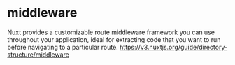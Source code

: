 # middleware

Nuxt provides a customizable route middleware framework you can use throughout your application, ideal for extracting code that you want to run before navigating to a particular route.
https://v3.nuxtjs.org/guide/directory-structure/middleware